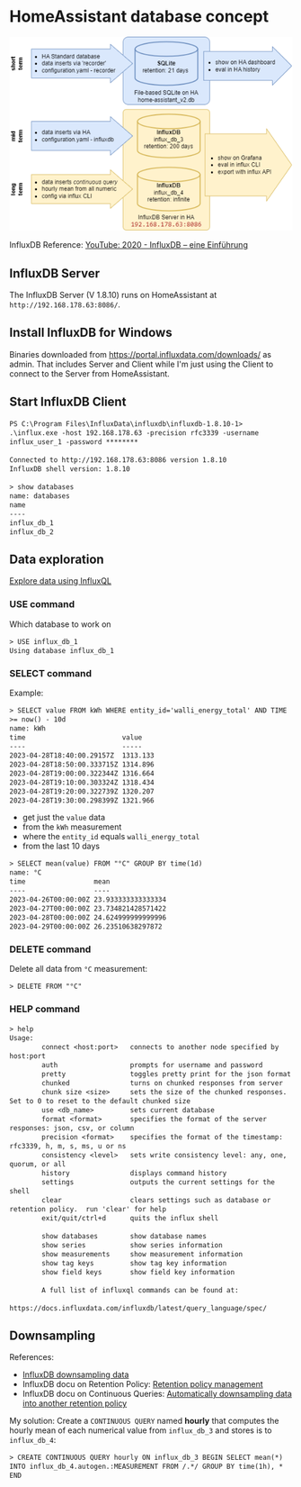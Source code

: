 # HomeAssistant database concept
![](homeassistant_data.drawio.png)

InfluxDB Reference: [YouTube: 2020 - InfluxDB – eine Einführung](https://www.youtube.com/watch?v=ccZuI7zvQMA)

## InfluxDB Server
The InfluxDB Server (V 1.8.10) runs on HomeAssistant at ``http://192.168.178.63:8086/``.

## Install InfluxDB for Windows
Binaries downloaded from https://portal.influxdata.com/downloads/ as admin.
That includes Server and Client while I'm just using the Client to connect to the Server from HomeAssistant.

## Start InfluxDB Client
```
PS C:\Program Files\InfluxData\influxdb\influxdb-1.8.10-1> .\influx.exe -host 192.168.178.63 -precision rfc3339 -username influx_user_1 -password ********

Connected to http://192.168.178.63:8086 version 1.8.10
InfluxDB shell version: 1.8.10

> show databases
name: databases
name
----
influx_db_1
influx_db_2
```

## Data exploration
[Explore data using InfluxQL](https://docs.influxdata.com/influxdb/v1.8/query_language/explore-data/)

### USE command
Which database to work on
```
> USE influx_db_1
Using database influx_db_1
```

### SELECT command
Example:
```
> SELECT value FROM kWh WHERE entity_id='walli_energy_total' AND TIME >= now() - 10d
name: kWh
time                        value
----                        -----
2023-04-28T18:40:00.29157Z  1313.133
2023-04-28T18:50:00.333715Z 1314.896
2023-04-28T19:00:00.322344Z 1316.664
2023-04-28T19:10:00.303324Z 1318.434
2023-04-28T19:20:00.322739Z 1320.207
2023-04-28T19:30:00.298399Z 1321.966
```
- get just the `value` data
- from the `kWh` measurement
- where the `entity_id` equals `walli_energy_total`
- from the last 10 days

```
> SELECT mean(value) FROM "°C" GROUP BY time(1d)
name: °C
time                 mean
----                 ----
2023-04-26T00:00:00Z 23.933333333333334
2023-04-27T00:00:00Z 23.734821428571422
2023-04-28T00:00:00Z 24.624999999999996
2023-04-29T00:00:00Z 26.23510638297872
```

### DELETE command
Delete all data from `°C` measurement:
```
> DELETE FROM "°C"
```

### HELP command
```
> help
Usage:
        connect <host:port>   connects to another node specified by host:port
        auth                  prompts for username and password
        pretty                toggles pretty print for the json format
        chunked               turns on chunked responses from server
        chunk size <size>     sets the size of the chunked responses.  Set to 0 to reset to the default chunked size
        use <db_name>         sets current database
        format <format>       specifies the format of the server responses: json, csv, or column
        precision <format>    specifies the format of the timestamp: rfc3339, h, m, s, ms, u or ns
        consistency <level>   sets write consistency level: any, one, quorum, or all
        history               displays command history
        settings              outputs the current settings for the shell
        clear                 clears settings such as database or retention policy.  run 'clear' for help
        exit/quit/ctrl+d      quits the influx shell

        show databases        show database names
        show series           show series information
        show measurements     show measurement information
        show tag keys         show tag key information
        show field keys       show field key information

        A full list of influxql commands can be found at:
        https://docs.influxdata.com/influxdb/latest/query_language/spec/
```

## Downsampling 
References:
- [InfluxDB downsampling data](https://alex3305.github.io/home-assistant-docs/add-ons/influxdb-downsampling/)
- InfluxDB docu on Retention Policy: [Retention policy management](https://docs.influxdata.com/influxdb/v1.8/query_language/manage-database/#retention-policy-management)
- InfluxDB docu on Continuous Queries: [Automatically downsampling data into another retention policy](https://docs.influxdata.com/influxdb/v1.8/query_language/continuous_queries/#automatically-downsampling-data-into-another-retention-policy)

My solution: Create a `CONTINUOUS QUERY` named __hourly__ that computes the hourly mean of each numerical value from `influx_db_3` and stores is to `influx_db_4`: 
```
> CREATE CONTINUOUS QUERY hourly ON influx_db_3 BEGIN SELECT mean(*) INTO influx_db_4.autogen.:MEASUREMENT FROM /.*/ GROUP BY time(1h), * END
```




